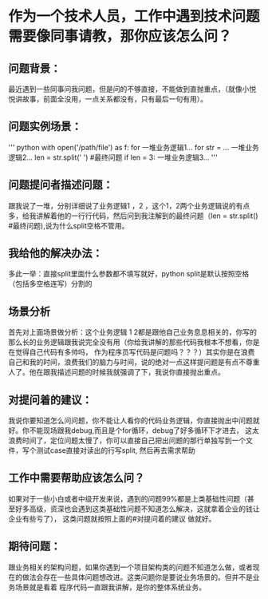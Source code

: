 # 作为一个技术人员，工作中遇到技术问题需要像同事请教，那你应该怎么问？

## 问题背景：
最近遇到一些同事问我问题，但是问的不够直接，不能做到直抛重点，（就像小悦悦讲故事，前面全没用，一点关系都没有，只有最后一句有用）。
## 问题实例场景：
''' python
with open('/path/file') as f:
    for
        一堆业务逻辑1...
        for
            str = ...
            一堆业务逻辑2...
            len = str.split(' ') #最终问题
            if len = 3:
                一堆业务逻辑3...
'''

## 问题提问者描述问题：
跟我说了一堆，分别详细说了业务逻辑1 ，2 ，这个1，2两个业务逻辑说的有点多，给我讲解着他的一行行代码，然后问到我注解到的最终问题（len = str.split() #最终问题),说为什么split空格不管用。

## 我给他的解决办法：
多此一举：直接split里面什么参数都不填写就好，python split是默认按照空格（包括多空格连写）分割的

## 场景分析
首先对上面场景做分析：这个业务逻辑 1 2都是跟他自己业务息息相关的，你写的那么长的业务逻辑跟我说完全没有用（你给我讲解的那些代码我根本不想看，你是在觉得自己代码有多帅吗，
作为程序员写代码是问题吗？？？）其实你是在浪费自己和我的时间，浪费我们的脑力与时间，说的绝对一点这样提问题是有点不尊重人了。他在跟我描述问题的时候我就强调了下，我说你直接抛出重点。

## 对提问着的建议：
我说你要知道怎么问问题，你不能让人看你的代码业务逻辑，你直接抛出中问题就好。你不能现场跟我debug,而且是个for循环，debug了好多循环下才进去，
这太浪费时间了，定位问题太慢了，你可以直接自己把出问题的那行单独写到一个文件，写个测试case直接对读出的行写split, 然后再去需求帮助

## 工作中需要帮助应该怎么问？
如果对于一些小白或者中级开发来说，遇到的问题99%都是上类基础性问题（甚至好多高级，资深也会遇到这类基础性问题不知道怎么解决，这就拿着企业的钱让企业有些亏了），
这类问题就按照上面的#对提问着的建议 做就好。

## 期待问题：
跟业务相关的架构问题，如果你遇到一个项目架构类的问题不知道怎么做，或者现在的做法会存在一些具体问题想改进。这类问题你是要说业务场景的。但并不是业务场景就是看着
程序代码一直跟我讲解，是你的整体系统业务。



